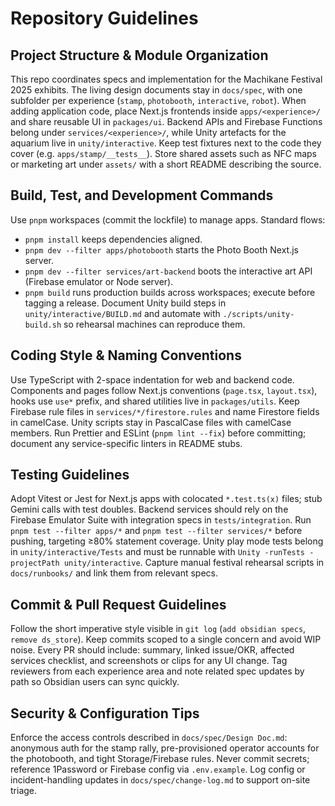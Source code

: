 # Repository Guidelines

## Project Structure & Module Organization
This repo coordinates specs and implementation for the Machikane Festival 2025 exhibits. The living design documents stay in `docs/spec`, with one subfolder per experience (`stamp`, `photobooth`, `interactive`, `robot`). When adding application code, place Next.js frontends inside `apps/<experience>/` and share reusable UI in `packages/ui`. Backend APIs and Firebase Functions belong under `services/<experience>/`, while Unity artefacts for the aquarium live in `unity/interactive`. Keep test fixtures next to the code they cover (e.g. `apps/stamp/__tests__`). Store shared assets such as NFC maps or marketing art under `assets/` with a short README describing the source.

## Build, Test, and Development Commands
Use `pnpm` workspaces (commit the lockfile) to manage apps. Standard flows:
- `pnpm install` keeps dependencies aligned.
- `pnpm dev --filter apps/photobooth` starts the Photo Booth Next.js server.
- `pnpm dev --filter services/art-backend` boots the interactive art API (Firebase emulator or Node server).
- `pnpm build` runs production builds across workspaces; execute before tagging a release.
Document Unity build steps in `unity/interactive/BUILD.md` and automate with `./scripts/unity-build.sh` so rehearsal machines can reproduce them.

## Coding Style & Naming Conventions
Use TypeScript with 2-space indentation for web and backend code. Components and pages follow Next.js conventions (`page.tsx`, `layout.tsx`), hooks use `use*` prefix, and shared utilities live in `packages/utils`. Keep Firebase rule files in `services/*/firestore.rules` and name Firestore fields in camelCase. Unity scripts stay in PascalCase files with camelCase members. Run Prettier and ESLint (`pnpm lint --fix`) before committing; document any service-specific linters in README stubs.

## Testing Guidelines
Adopt Vitest or Jest for Next.js apps with colocated `*.test.ts(x)` files; stub Gemini calls with test doubles. Backend services should rely on the Firebase Emulator Suite with integration specs in `tests/integration`. Run `pnpm test --filter apps/*` and `pnpm test --filter services/*` before pushing, targeting ≥80% statement coverage. Unity play mode tests belong in `unity/interactive/Tests` and must be runnable with `Unity -runTests -projectPath unity/interactive`. Capture manual festival rehearsal scripts in `docs/runbooks/` and link them from relevant specs.

## Commit & Pull Request Guidelines
Follow the short imperative style visible in `git log` (`add obsidian specs`, `remove ds_store`). Keep commits scoped to a single concern and avoid WIP noise. Every PR should include: summary, linked issue/OKR, affected services checklist, and screenshots or clips for any UI change. Tag reviewers from each experience area and note related spec updates by path so Obsidian users can sync quickly.

## Security & Configuration Tips
Enforce the access controls described in `docs/spec/Design Doc.md`: anonymous auth for the stamp rally, pre-provisioned operator accounts for the photobooth, and tight Storage/Firebase rules. Never commit secrets; reference 1Password or Firebase config via `.env.example`. Log config or incident-handling updates in `docs/spec/change-log.md` to support on-site triage.
